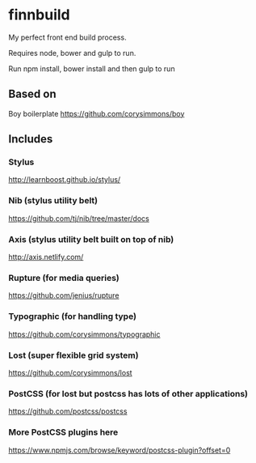 # finnbuild
My perfect front end build process.

Requires node, bower and gulp to run.

Run npm install, bower install and then gulp to run

## Based on

Boy boilerplate
https://github.com/corysimmons/boy

## Includes

### Stylus
http://learnboost.github.io/stylus/

### Nib (stylus utility belt)
https://github.com/tj/nib/tree/master/docs

### Axis (stylus utility belt built on top of nib)
http://axis.netlify.com/

### Rupture (for media queries)
https://github.com/jenius/rupture

### Typographic (for handling type)
https://github.com/corysimmons/typographic

### Lost (super flexible grid system)
https://github.com/corysimmons/lost

### PostCSS (for lost but postcss has lots of other applications)
https://github.com/postcss/postcss

### More PostCSS plugins here
https://www.npmjs.com/browse/keyword/postcss-plugin?offset=0